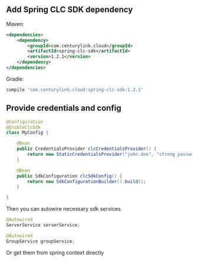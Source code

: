 Add Spring CLC SDK dependency
------------

Maven: 
```xml
<dependencies>
    <dependency>
        <groupId>com.centurylink.cloud</groupId>
        <artifactId>spring-clc-sdk</artifactId>
        <version>1.2.1</version>
    </dependency>
</dependencies>
```

Gradle:
```groovy
compile 'com.centurylink.cloud:spring-clc-sdk:1.2.1'
```


Provide credentials and config
---------------

```java
@Configuration
@EnableClcSdk
class MyConfig {

    @Bean
    public CredentialsProvider clcCredentialsProvider() {
        return new StaticCredentialsProvider("john.doe", "strong_password");
    }

    @Bean
    public SdkConfiguration clcSdkConfig() {
        return new SdkConfigurationBuilder().build();
    }

}

```

Then you can autowire necessary sdk services

```java
@Autowired
ServerService serverService;

@Autowired
GroupService groupService;
```

Or get them from spring context directly